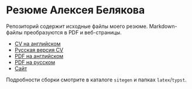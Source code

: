 # Резюме Алексея Белякова

Репозиторий содержит исходные файлы моего резюме. Markdown-файлы преобразуются в PDF и веб-страницы.

- [CV на английском](./cv.md)
- [Русская версия CV](./cv.ru.md)
- [PDF на английском](https://github.com/qqrm/CV/releases/latest/download/Belyakov_en_latex.pdf)
- [PDF на русском](https://github.com/qqrm/CV/releases/latest/download/Belyakov_ru_latex.pdf)
- [Сайт](https://qqrm.github.io/CV/)

Подробности сборки смотрите в каталоге `sitegen` и папках `latex`/`typst`.
